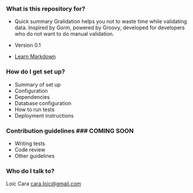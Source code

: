 


### What is this repository for? ###

* Quick summary
Gralidation helps you not to waste time while validating data. Inspired by Gorm, powered by Groovy, developed for developers who do not want to do manual validation.

* Version 0.1
* [Learn Markdown](https://bitbucket.org/tutorials/markdowndemo)

### How do I get set up? ###

* Summary of set up
* Configuration
* Dependencies
* Database configuration
* How to run tests
* Deployment instructions

### Contribution guidelines ### COMING SOON

* Writing tests
* Code review
* Other guidelines

### Who do I talk to? ###

Loic Cara
cara.loic@gmail.com